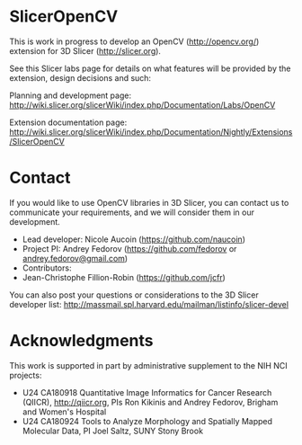 # SlicerOpenCV

This is work in progress to develop an OpenCV (http://opencv.org/) extension 
for 3D Slicer (http://slicer.org).

See this Slicer labs page for details on what features will be provided by the
extension, design decisions and such:

Planning and development page: http://wiki.slicer.org/slicerWiki/index.php/Documentation/Labs/OpenCV

Extension documentation page: http://wiki.slicer.org/slicerWiki/index.php/Documentation/Nightly/Extensions/SlicerOpenCV

# Contact

If you would like to use OpenCV libraries in 3D Slicer, you can contact us to
communicate your requirements, and we will consider them in our development.

* Lead developer: Nicole Aucoin (https://github.com/naucoin)
* Project PI: Andrey Fedorov (https://github.com/fedorov or
  andrey.fedorov@gmail.com)
* Contributors:
 * Jean-Christophe Fillion-Robin (https://github.com/jcfr)

You can also post your questions or considerations to the 3D Slicer developer
list: http://massmail.spl.harvard.edu/mailman/listinfo/slicer-devel

# Acknowledgments

This work is supported in part by administrative supplement to the NIH NCI
projects:

* U24 CA180918 Quantitative Image Informatics for Cancer Research
(QIICR), http://qiicr.org, PIs Ron Kikinis and Andrey Fedorov, Brigham and
Women's Hospital
* U24 CA180924 Tools to Analyze Morphology and Spatially Mapped Molecular Data,
  PI Joel Saltz, SUNY Stony Brook
